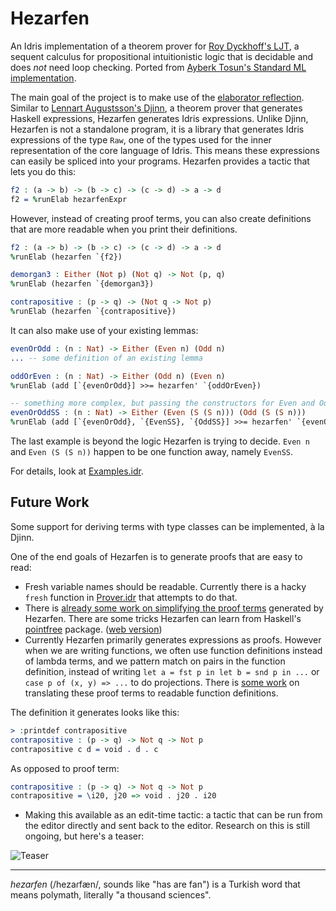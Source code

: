 # Hezarfen

An Idris implementation of a theorem prover for [Roy Dyckhoff's
LJT](https://rd.host.cs.st-andrews.ac.uk/publications/jsl57.pdf), a sequent
calculus for propositional intuitionistic logic that is decidable and does
_not_ need loop checking.  Ported from [Ayberk Tosun's Standard ML
implementation](https://github.com/ayberkt/sequents).

The main goal of the project is to make use of the [elaborator
reflection](http://docs.idris-lang.org/en/latest/reference/elaborator-reflection.html).
Similar to [Lennart Augustsson's Djinn](https://github.com/augustss/djinn), a
theorem prover that generates Haskell expressions, Hezarfen generates Idris expressions.
Unlike Djinn, Hezarfen is not a standalone program, it is a library that
generates Idris expressions of the type `Raw`, one of the types used for the
inner representation of the core language of Idris. This means these
expressions can easily be spliced into your programs. Hezarfen provides a
tactic that lets you do this:

```idris
f2 : (a -> b) -> (b -> c) -> (c -> d) -> a -> d
f2 = %runElab hezarfenExpr
```

However, instead of creating proof terms, you can also create definitions that
are more readable when you print their definitions.

```idris
f2 : (a -> b) -> (b -> c) -> (c -> d) -> a -> d
%runElab (hezarfen `{f2})

demorgan3 : Either (Not p) (Not q) -> Not (p, q)
%runElab (hezarfen `{demorgan3})

contrapositive : (p -> q) -> (Not q -> Not p)
%runElab (hezarfen `{contrapositive})
```

It can also make use of your existing lemmas:

```idris
evenOrOdd : (n : Nat) -> Either (Even n) (Odd n)
... -- some definition of an existing lemma

oddOrEven : (n : Nat) -> Either (Odd n) (Even n)
%runElab (add [`{evenOrOdd}] >>= hezarfen' `{oddOrEven})

-- something more complex, but passing the constructors for Even and Odd
evenOrOddSS : (n : Nat) -> Either (Even (S (S n))) (Odd (S (S n)))
%runElab (add [`{evenOrOdd}, `{EvenSS}, `{OddSS}] >>= hezarfen' `{evenOrOddSS})
```

The last example is beyond the logic Hezarfen is trying to decide. `Even n` and `Even (S (S n))` happen to be one function away, namely `EvenSS`.

For details, look at [Examples.idr](https://github.com/joom/hezarfen/blob/master/Examples.idr).

## Future Work

Some support for deriving terms with type classes can be implemented, à la Djinn.

One of the end goals of Hezarfen is to generate proofs that are easy to read:

* Fresh variable names should be readable. Currently there is a hacky `fresh` function in [Prover.idr](https://github.com/joom/hezarfen/blob/master/Hezarfen/Prover.idr) that attempts to do that.
* There is [already some work on simplifying the proof terms](https://github.com/joom/hezarfen/blob/master/Hezarfen/Simplify.idr) generated by Hezarfen. There are some tricks Hezarfen can learn from Haskell's [pointfree](https://hackage.haskell.org/package/pointfree) package. ([web version](http://pointfree.io/))
* Currently Hezarfen primarily generates expressions as proofs. However when we are writing functions, we often use function definitions instead of lambda terms, and we pattern match on pairs in the function definition, instead of writing `let a = fst p in let b = snd p in ...` or `case p of (x, y) => ...` to do projections. There is [some work](https://github.com/joom/hezarfen/blob/master/Hezarfen/FunDefn.idr) on translating these proof terms to readable function definitions.

The definition it generates looks like this:
```idris
> :printdef contrapositive
contrapositive : (p -> q) -> Not q -> Not p
contrapositive c d = void . d . c
```

As opposed to proof term:
```idris
contrapositive : (p -> q) -> Not q -> Not p
contrapositive = \i20, j20 => void . j20 . i20
```

* Making this available as an edit-time tactic: a tactic that can be run from the editor directly and sent back to the editor. Research on this is still ongoing, but here's a teaser:

![Teaser](https://i.imgur.com/KBAjNda.gif)

***

*hezarfen* (/hezaɾfæn/, sounds like "has are fan") is a Turkish word that means
polymath, literally "a thousand sciences".
